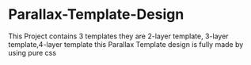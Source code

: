 # Parallax-Template-Design
This Project contains 3 templates they are  2-layer template, 3-layer template,4-layer template this Parallax Template design is fully made by using pure css 
